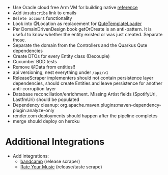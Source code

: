 - Use Oracle cloud free Arm VM for building native [reference](https://www.youtube.com/watch?v=fh009OWr8Ks)
- Add `Unsubscribe` link to emails
- `Delete account` functionality
- Look into @Location as replacement for [QuteTemplateLoader](release-raccoon-app/src/main/java/com/raccoon/templatedata/QuteTemplateLoader.java)
- Per DomainDrivenDesign book getOrCreate is an anti-pattern. It is useful to know whether the entity existed or was just created. Separate those.
- Separate the domain from the Controllers and the Quarkus Qute dependencies
- Create DTOs for every Entity class (Decouple)
- Cucumber BDD tests
- Remove @Data from entities!!
- api versioning, nest everything under `/api/v1`
- ReleaseScraper implementers should not contain persistence layer dependencies, should create Entities and leave persistence for another anti-corruption layer
- Database reconciliation/enrichment. Missing Artist fields (SpotifyUri, LastfmUri) should be populated
- Dependency cleanup: org.apache.maven.plugins:maven-dependency-plugin:analyze-only
- render.com deployments should happen after the pipeline completes
- merge should deploy on heroku

# Additional Integrations

- Add integrations:
  - [bandcamp](https://bandcamp.com) (release scraper)
  - [Rate Your Music](https://rateyourmusic.com) (release/taste scrape)
